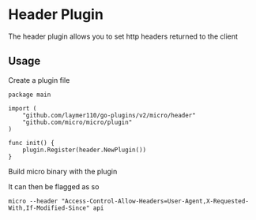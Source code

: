 # Header Plugin

The header plugin allows you to set http headers returned to the client

## Usage

Create a plugin file

```
package main

import (
	"github.com/laymer110/go-plugins/v2/micro/header"
	"github.com/micro/micro/plugin"
)

func init() {
	plugin.Register(header.NewPlugin())
}
```

Build micro binary with the plugin

It can then be flagged as so

```
micro --header "Access-Control-Allow-Headers=User-Agent,X-Requested-With,If-Modified-Since" api
```
